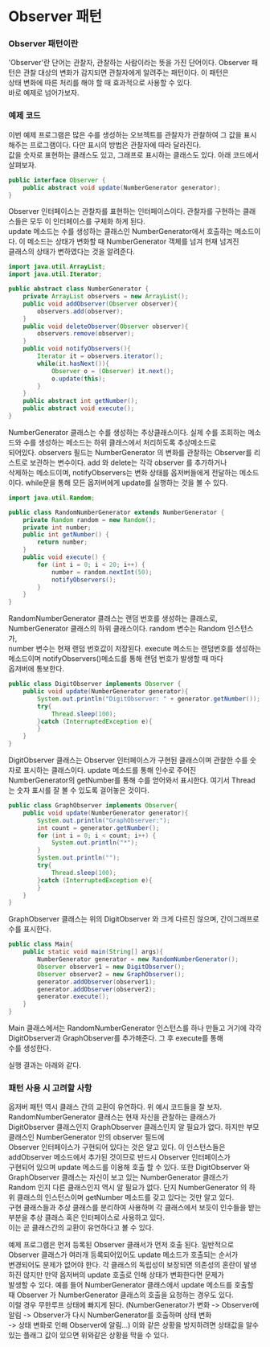 # Observer 패턴

### Observer 패턴이란
'Observer'란 단어는 관찰자, 관찰하는 사람이라는 뜻을 가진 단어이다. Observer 패턴은 관찰 대상의 변화가 감지되면 관찰자에게 알려주는 패턴이다. 이 패턴은\
상태 변화에 따른 처리를 해야 할 때 효과적으로 사용할 수 있다.\
바로 예제로 넘어가보자.

### 예제 코드
이번 예제 프로그램은 많은 수를 생성하는 오브젝트를 관찰자가 관찰하여 그 값을 표시해주는 프로그램이다. 다만 표시의 방법은 관찰자에 따라 달라진다.\
값을 숫자로 표현하는 클래스도 있고, 그래프로 표시하는 클래스도 있다. 아래 코드에서 살펴보자.

```java
public interface Observer {
    public abstract void update(NumberGenerator generator);
}
```
Observer 인터페이스는 관찰자를 표현하는 인터페이스이다. 관찰자를 구현하는 클래스들은 모두 이 인터페이스를 구체화 하게 된다.\
update 메소드는 수를 생성하는 클래스인 NumberGenerator에서 호출하는 메소드이다. 이 메소드는 상태가 변화할 때 NumberGenerator 객체를 넘겨 현재 넘겨진\
클래스의 상태가 변하였다는 것을 알려준다.

```java
import java.util.ArrayList;
import java.util.Iterator;

public abstract class NumberGenerator {
    private ArrayList observers = new ArrayList();
    public void addObserver(Observer observer){
        observers.add(observer);
    }
    public void deleteObserver(Observer observer){
        observers.remove(observer);
    }
    public void notifyObservers(){
        Iterator it = observers.iterator();
        while(it.hasNext()){
            Observer o = (Observer) it.next();
            o.update(this);
        }
    }
    public abstract int getNumber();
    public abstract void execute();
}
```
NumberGenerator 클래스는 수를 생성하는 추상클래스이다. 실제 수를 조회하는 메소드와 수를 생성하는 메소드는 하위 클래스에서 처리하도록 추상메소드로\
되어있다. observers 필드는 NumberGenerator 의 변화를 관찰하는 Observer를 리스트로 보관하는 변수이다. add 와 delete는 각각 observer 를 추가하거나\
삭제하는 메소드이며, notifyObservers는 변화 상태를 옵저버들에게 전달하는 메소드이다. while문을 통해 모든 옵저버에게 update를 실행하는 것을 볼 수 있다.

```java
import java.util.Random;

public class RandomNumberGenerator extends NumberGenerator {
    private Random random = new Random();
    private int number;
    public int getNumber() {
        return number;
    }
    public void execute() {
        for (int i = 0; i < 20; i++) {
            number = random.nextInt(50);
            notifyObservers();
        }
    }
}
```
RandomNumberGenerator 클래스는 랜덤 번호를 생성하는 클래스로, NumberGenerator 클래스의 하위 클래스이다. random 변수는 Random 인스턴스가, \
number 변수는 현재 랜덤 번호값이 저장된다. execute 메소드는 랜덤번호를 생성하는 메소드이며 notifyObservers()메소드를 통해 랜덤 번호가 발생할 때 마다 \
옵저버에 통보한다.

```java
public class DigitObserver implements Observer {
    public void update(NumberGenerator generator){
        System.out.println("DigitObserver: " + generator.getNumber());
        try{
            Thread.sleep(100);
        }catch (InterruptedException e){
        }
    }
}
```
DigitObserver 클래스는 Observer 인터페이스가 구현된 클래스이며 관찰한 수를 숫자로 표시하는 클래스이다. update 메소드를 통해 인수로 주어진\
NumberGenerator의 getNumber를 통해 수를 얻어와서 표시한다. 여기서 Thread 는 숫자 표시를 잘 볼 수 있도록 걸어놓은 것이다.

```java
public class GraphObserver implements Observer{
    public void update(NumberGenerator generator){
        System.out.println("GraphObserver:");
        int count = generator.getNumber();
        for (int i = 0; i < count; i++) {
            System.out.println("*");
        }
        System.out.println("");
        try{
            Thread.sleep(100);
        }catch (InterruptedException e){
        }
    }
}
```
GraphObserver 클래스는 위의 DigitObserver 와 크게 다르진 않으며, 간이그래프로 수를 표시한다.

```java
public class Main{
    public static void main(String[] args){
        NumberGenerator generator = new RandomNumberGenerator();
        Observer observer1 = new DigitObserver();
        Observer observer2 = new GraphObserver();
        generator.addObserver(observer1);
        generator.addObserver(observer2);
        generator.execute();
    }
}
```
Main 클래스에서는 RandomNumberGenerator 인스턴스를 하나 만들고 거기에 각각 DigitObserver과 GraphObserver를 추가해준다. 그 후 execute를 통해\
수를 생성한다.

실행 결과는 아래와 같다.

### 패턴 사용 시 고려할 사항
옵저버 패턴 역시 클래스 간의 교환이 유연하다. 위 예시 코드들을 잘 보자. RandomNumberGenerator 클래스는 현재 자신을 관찰하는 클래스가 \
DigitObserver 클래스인지 GraphObserver 클래스인지 알 필요가 없다. 하지만 부모 클래스인 NumberGenerator 안의 observer 필드에 \
Observer 인터페이스가 구현되어 있다는 것은 알고 있다. 이 인스턴스들은 addObserver 메소드에서 추가된 것이므로 반드시 Observer 인터페이스가 \
구현되어 있으며 update 메소드를 이용해 호출 할 수 있다. 또한 DigitObserver 와 GraphObserver 클래스는 자신이 보고 있는 NumberGenerator 클래스가 \
Random 인지 다른 클래스인지 역시 알 필요가 없다. 단지 NumberGenerator 의 하위 클래스의 인스턴스이며 getNumber 메소드를 갖고 있다는 것만 알고 있다.\
구현 클래스들과 추상 클래스를 분리하여 사용하며 각 클래스에서 보듯이 인수들을 받는 부분을 추상 클래스 혹은 인터페이스로 사용하고 있다.\
이는 곧 클래스간의 교환이 유연하다고 볼 수 있다.

예제 프로그램은 먼저 등록된 Observer 클래서가 먼저 호출 된다. 일반적으로 Observer 클래스가 여러개 등록되어있어도 update 메소드가 호출되는 순서가 \
변경되어도 문제가 없어야 한다. 각 클래스의 독립성이 보장되면 의존성의 혼란이 발생하진 않지만 만약 옵저버의 update 호출로 인해 상태가 변화한다면 문제가\
발생할 수 있다. 예를 들어 NumberGenerator 클래스에서 update 메소드를 호출할 때 Observer 가 NumberGenerator 클래스의 호출을 요청하는 경우도 있다.\
이럴 경우 무한루프 상태에 빠지게 된다. (NumberGenerator가 변화 -> Observer에 알림 -> Observer가 다시 NumberGenerator를 호출하며 상태 변화\
-> 상태 변화로 인해 Observer에 알림...) 이와 같은 상황을 방지하려면 상태값을 알수 있는 플래그 값이 있으면 위와같은 상황을 막을 수 있다.